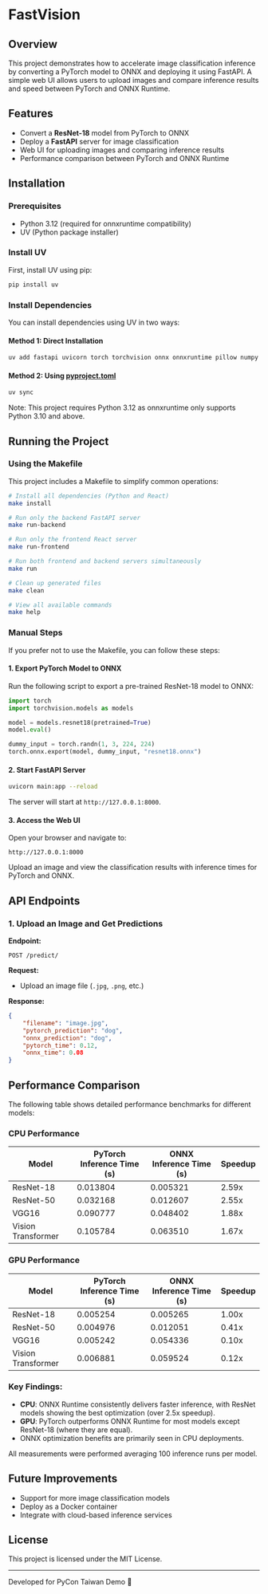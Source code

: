 # FastVision

## Overview
This project demonstrates how to accelerate image classification inference by converting a PyTorch model to ONNX and deploying it using FastAPI. A simple web UI allows users to upload images and compare inference results and speed between PyTorch and ONNX Runtime.

## Features
- Convert a **ResNet-18** model from PyTorch to ONNX
- Deploy a **FastAPI** server for image classification
- Web UI for uploading images and comparing inference results
- Performance comparison between PyTorch and ONNX Runtime

## Installation

### Prerequisites
- Python 3.12 (required for onnxruntime compatibility)
- UV (Python package installer)

### Install UV
First, install UV using pip:
```bash
pip install uv
```

### Install Dependencies
You can install dependencies using UV in two ways:

#### Method 1: Direct Installation
```bash
uv add fastapi uvicorn torch torchvision onnx onnxruntime pillow numpy
```

#### Method 2: Using [pyproject.toml](./pyproject.toml)
```bash
uv sync
```

Note: This project requires Python 3.12 as onnxruntime only supports Python 3.10 and above.

## Running the Project

### Using the Makefile
This project includes a Makefile to simplify common operations:

```bash
# Install all dependencies (Python and React)
make install

# Run only the backend FastAPI server
make run-backend

# Run only the frontend React server
make run-frontend

# Run both frontend and backend servers simultaneously
make run

# Clean up generated files
make clean

# View all available commands
make help
```

### Manual Steps
If you prefer not to use the Makefile, you can follow these steps:

#### 1. Export PyTorch Model to ONNX
Run the following script to export a pre-trained ResNet-18 model to ONNX:
```python
import torch
import torchvision.models as models

model = models.resnet18(pretrained=True)
model.eval()

dummy_input = torch.randn(1, 3, 224, 224)
torch.onnx.export(model, dummy_input, "resnet18.onnx")
```

#### 2. Start FastAPI Server
```bash
uvicorn main:app --reload
```
The server will start at `http://127.0.0.1:8000`.

#### 3. Access the Web UI
Open your browser and navigate to:
```
http://127.0.0.1:8000
```
Upload an image and view the classification results with inference times for PyTorch and ONNX.

## API Endpoints
### 1. Upload an Image and Get Predictions
**Endpoint:**
```
POST /predict/
```
**Request:**
- Upload an image file (`.jpg`, `.png`, etc.)

**Response:**
```json
{
    "filename": "image.jpg",
    "pytorch_prediction": "dog",
    "onnx_prediction": "dog",
    "pytorch_time": 0.12,
    "onnx_time": 0.08
}
```

## Performance Comparison
The following table shows detailed performance benchmarks for different models:

### CPU Performance
| Model | PyTorch Inference Time (s) | ONNX Inference Time (s) | Speedup |
|--------|----------------------|----------------------|--------|
| ResNet-18 | 0.013804 | 0.005321 | 2.59x |
| ResNet-50 | 0.032168 | 0.012607 | 2.55x |
| VGG16 | 0.090777 | 0.048402 | 1.88x |
| Vision Transformer | 0.105784 | 0.063510 | 1.67x |

### GPU Performance
| Model | PyTorch Inference Time (s) | ONNX Inference Time (s) | Speedup |
|--------|----------------------|----------------------|--------|
| ResNet-18 | 0.005254 | 0.005265 | 1.00x |
| ResNet-50 | 0.004976 | 0.012051 | 0.41x |
| VGG16 | 0.005242 | 0.054336 | 0.10x |
| Vision Transformer | 0.006881 | 0.059524 | 0.12x |

### Key Findings:
- **CPU**: ONNX Runtime consistently delivers faster inference, with ResNet models showing the best optimization (over 2.5x speedup).
- **GPU**: PyTorch outperforms ONNX Runtime for most models except ResNet-18 (where they are equal).
- ONNX optimization benefits are primarily seen in CPU deployments.

All measurements were performed averaging 100 inference runs per model.

## Future Improvements
- Support for more image classification models
- Deploy as a Docker container
- Integrate with cloud-based inference services

## License
This project is licensed under the MIT License.

---
Developed for PyCon Taiwan Demo 🎉

